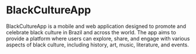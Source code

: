 # BlackCultureApp
BlackCultureApp is a mobile and web application designed to promote and celebrate black culture in Brazil and across the world. The app aims to provide a platform where users can explore, share, and engage with various aspects of black culture, including history, art, music, literature, and events. 
